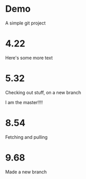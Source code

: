# Demo
A simple git project

# 4.22
Here's some more text

# 5.32
Checking out stuff, on a new branch

I am the 
master!!!!

# 8.54
Fetching and pulling

# 9.68
Made a new branch
